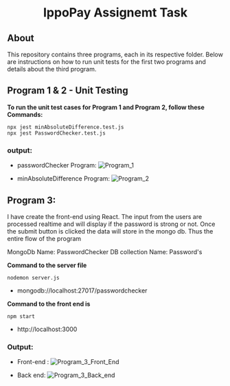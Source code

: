 <h1 align="center">
  IppoPay Assignemt Task
</h1>

## About
This repository contains three programs, each in its respective folder. Below are instructions on how to run unit tests for the first two programs and details about the third program.

## Program 1 & 2 - Unit Testing
**To run the unit test cases for Program 1 and Program 2, follow these Commands:**
```
npx jest minAbsoluteDifference.test.js
npx jest PasswordChecker.test.js
```
### output:

* passwordChecker Program: ![Program_1](https://github.com/VINOTH-RAJ-R/IppoPay/assets/58362629/b15fb33b-f884-4633-bee3-faf7ad46df0b)

* minAbsoluteDifference Program: ![Program_2](https://github.com/VINOTH-RAJ-R/IppoPay/assets/58362629/0b403ec2-3175-464c-a018-56bb937283ac)



## Program 3:

I have create the front-end using React. The input from the users are processed realtime and will display if the password is strong or not. Once the submit button is clicked the data will store in the mongo db. Thus the entire flow of the program

MongoDb Name: PasswordChecker
DB collection Name: Password's

**Command to the server file**
```
nodemon server.js
```

* mongodb://localhost:27017/passwordchecker

**Command to the front end is**
```
npm start
```
* http://localhost:3000

### Output:
* Front-end : ![Program_3_Front_End](https://github.com/VINOTH-RAJ-R/IppoPay/assets/58362629/a92581b8-62c1-4018-a21c-a78fd8605bc0)

* Back end: ![Program_3_Back_end](https://github.com/VINOTH-RAJ-R/IppoPay/assets/58362629/03ecfc58-8075-4770-8603-a68b9afdc866)


